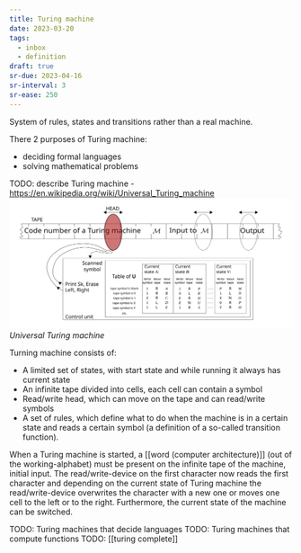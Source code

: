 ```yaml
---
title: Turing machine
date: 2023-03-20
tags:
  - inbox
  - definition
draft: true
sr-due: 2023-04-16
sr-interval: 3
sr-ease: 250
---
```


System of rules, states and transitions rather than a real machine.

There 2 purposes of Turing machine:

- deciding formal languages
- solving mathematical problems

TODO: describe Turing machine -
https://en.wikipedia.org/wiki/Universal_Turing_machine
![Universal Turing machine](./img/Universal_Turing_machine.svg) _Universal
Turing machine_

Turning machine consists of:

- A limited set of states, with start state and while running it always has
  current state
- An infinite tape divided into cells, each cell can contain a symbol
- Read/write head, which can move on the tape and can read/write symbols
- A set of rules, which define what to do when the machine is in a certain state
  and reads a certain symbol (a definition of a so-called transition function).

When a Turing machine is started, a
[[word (computer architecture)]] (out of the working-alphabet) must
be present on the infinite tape of the machine, initial input. The
read/write-device on the first character now reads the first character and
depending on the current state of Turing machine the read/write-device
overwrites the character with a new one or moves one cell to the left or to the
right. Furthermore, the current state of the machine can be switched.

TODO: Turing machines that decide languages TODO: Turing machines that compute
functions TODO: [[turing complete]]
